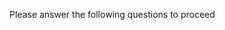 Please answer the following questions to proceed

<grouped-questions source="./../questions/pt/pt-metadata.md" />